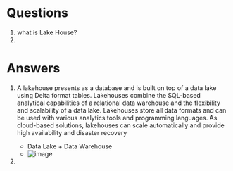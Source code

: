 # Questions
1. what is Lake House?
2. 
# Answers
1. A lakehouse presents as a database and is built on top of a data lake using Delta format tables. Lakehouses combine the SQL-based analytical capabilities of a relational data warehouse and the flexibility and scalability of a data lake. Lakehouses store all data formats and can be used with various analytics tools and programming languages. As cloud-based solutions, lakehouses can scale automatically and provide high availability and disaster recovery
    - Data Lake + Data Warehouse
    - ![image](https://github.com/user-attachments/assets/bf27bf4f-c3c9-42e9-928d-c634f5fe5c1e)

3. 
